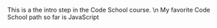 This is a the intro step in the Code School course.
\n My favorite Code School path so far is JavaScript
